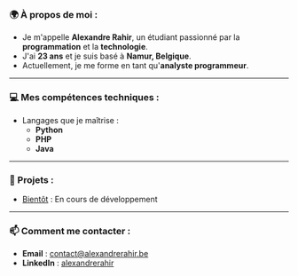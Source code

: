 ### 🌍 À propos de moi :

- Je m'appelle **Alexandre Rahir**, un étudiant passionné par la **programmation** et la **technologie**.
- J'ai **23 ans** et je suis basé à **Namur, Belgique**.
- Actuellement, je me forme en tant qu'**analyste programmeur**.

---

### 💻 Mes compétences techniques :

- Langages que je maîtrise :
  - **Python**
  - **PHP**
  - **Java**

---

### 🚀 Projets :

- [Bientôt](#) : En cours de développement

---

### 📫 Comment me contacter :

- **Email** : [contact@alexandrerahir.be](mailto:contact@alexandrerahir.be)
- **LinkedIn** : [alexandrerahir](https://www.linkedin.com/in/alexandrerahir)
